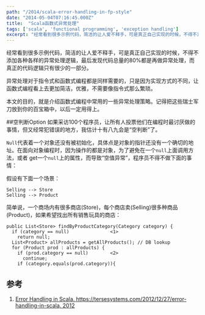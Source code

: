 ```yaml
---
path: "/2014/scala-error-handling-in-fp-style"
date: "2014-05-04T07:16:45.000Z"
title:  "Scala函数式异常处理"
tags: ['scala', 'functional programming', 'exception handling']
excerpt: "经常看到很多示例代码，简洁的让人爱不释手，可是真正自己实现的时候，不得不添加各种各样的异常处理逻辑，最后发现代码总量的80%都是再做异常处理，而真正的代码逻辑只有很少的一部分。"
---
```


经常看到很多示例代码，简洁的让人爱不释手，可是真正自己实现的时候，不得不添加各种各样的异常处理逻辑，最后发现代码总量的80%都是再做异常处理，而真正的代码逻辑只有很少的一部分。

异常处理对于指令式和函数式编程都是同样需要的，只是因为实现方式的不同，让函数式编程看上去更加简洁，优雅，不需要像指令式那么繁琐。

本文的目的，就是介绍函数式编程中常用的一些异常处理策略。记得把这些瑞士军刀放到你的百宝箱中，以后一定用得上。

##空判断Option
如果采访100个程序员，让所有人投票他们在编程时最讨厌做的事情，但又经常犯错误的地方，我估计十有八九会是“空判断”了。

`Null`代表着一个对象还没有被初始化，具体点是对象的指针还没有一个确切的地址。在面向对象编程时，因为操作的都是对象，为了避免在一个`null`上面调用方法，或者 get一个`null`上的属性，而导致“空值异常”，程序员不得不做下面的事情：

假设有下面一个场景：

<!-- language:uml -->
    Selling --> Store
    Selling --> Product
    
简单说，一个商场内有很多商店(Store)，每个商店卖(Selling)很多种商品(Product)，如果希望找出所有销售玩具的商店：

<!-- language:java -->
    public List<Store> findByProductCategory(Category category) {
      if (category == null)	              <1>
        return null;
      List<Product> allProducts = getAllProducts(); // DB lookup
      for (Product prod : allProducts) {
        if (prod.category == null)        <2>
          continue; 
        if (category.equals(prod.category)){
        

## 参考
1. [Error Handling in Scala. https://tersesystems.com/2012/12/27/error-handling-in-scala. 2012](https://tersesystems.com/2012/12/27/error-handling-in-scala/)

